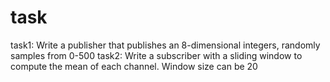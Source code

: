# task
task1: Write a publisher that publishes an 8-dimensional integers, randomly samples from 0-500
task2: Write a subscriber with a sliding window to compute the mean of each channel. Window size can be 20
